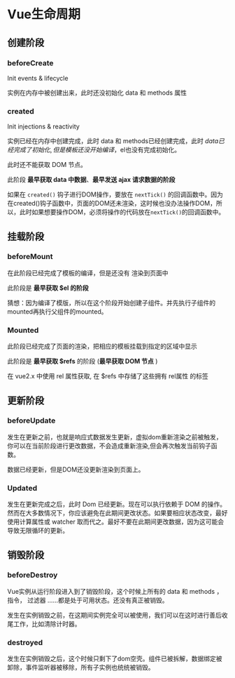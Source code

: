 # Vue生命周期

## 创建阶段

### beforeCreate

Init events & lifecycle

实例在内存中被创建出来，此时还没初始化 data 和 methods 属性

### created

Init injections & reactivity

实例已经在内存中创建完成，此时 data 和 methods已经创建完成，此时 $data 已经完成了初始化, 但是模板还没开始编译，$el也没有完成初始化。

此时还不能获取 DOM 节点。

此阶段 **最早获取 data 中数据**、**最早发送 ajax 请求数据的阶段**

如果在 `created()` 钩子进行DOM操作，要放在 `nextTick()` 的回调函数中。因为在created()钩子函数中，页面的DOM还未渲染，这时候也没办法操作DOM，所以，此时如果想要操作DOM，必须将操作的代码放在`nextTick()`的回调函数中。

## 挂载阶段

### beforeMount

在此阶段已经完成了模板的编译，但是还没有 渲染到页面中

此阶段是 **最早获取 $el 的阶段**

猜想：因为编译了模版，所以在这个阶段开始创建子组件。并先执行子组件的mounted再执行父组件的mounted。

### Mounted

此阶段已经完成了页面的渲染，把相应的模板挂载到指定的区域中显示

此阶段是 **最早获取 $refs** 的阶段 (**最早获取 DOM 节点** )

在 vue2.x 中使用 rel 属性获取, 在 $refs 中存储了这些拥有 rel属性 的标签

## 更新阶段

### beforeUpdate

发生在更新之前，也就是响应式数据发生更新，虚拟dom重新渲染之前被触发，你可以在当前阶段进行更改数据，不会造成重新渲染,但会再次触发当前钩子函数。

数据已经更新，但是DOM还没更新渲染到页面上。

### Updated

发生在更新完成之后，此时 Dom 已经更新。现在可以执行依赖于 DOM 的操作。然而在大多数情况下，你应该避免在此期间更改状态。如果要相应状态改变，最好使用计算属性或 watcher 取而代之。最好不要在此期间更改数据，因为这可能会导致无限循环的更新。

## 销毁阶段

### beforeDestroy

Vue实例从运行阶段进入到了销毁阶段，这个时候上所有的 data 和 methods ， 指令， 过滤器 ……都是处于可用状态。还没有真正被销毁。

发生在实例销毁之前，在这期间实例完全可以被使用，我们可以在这时进行善后收尾工作，比如清除计时器。

### destroyed

发生在实例销毁之后，这个时候只剩下了dom空壳。组件已被拆解，数据绑定被卸除，事件监听器被移除，所有子实例也统统被销毁。


